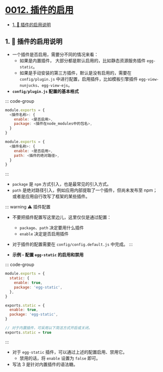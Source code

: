 # [0012. 插件的启用](https://github.com/tnotesjs/TNotes.egg/tree/main/notes/0012.%20%E6%8F%92%E4%BB%B6%E7%9A%84%E5%90%AF%E7%94%A8)

<!-- region:toc -->

- [1. 📒 插件的启用说明](#1--插件的启用说明)

<!-- endregion:toc -->

## 1. 📒 插件的启用说明

- 一个插件是否启用，需要分不同的情况来看：
  - 如果是内置插件， 大部分都是默认启用的，比如静态资源服务插件 `egg-static`。
  - 如果是手动安装的第三方插件，默认是没有启用的，需要在 `config/plugin.js` 中进行配置，启用插件，比如模板引擎插件 `egg-view-nunjucks`、`egg-view-ejs`。
- **`config/plugin.js` 配置的基本格式**

::: code-group

```js [写法 1 - package]
module.exports = {
  <插件名称>: {
    enable: <是否启用>,
    package: <插件在node_modules中的包名>,
  }
}
```

```js [写法 2 - path]
module.exports = {
  <插件名称>: {
    enable: <是否启用>,
    path: <插件的绝对路径>,
  }
}
```

:::

- `package` 是 `npm` 方式引入，也是最常见的引入方式。
- `path` 是绝对路径引入，例如应用内部提取了一个插件，但尚未发布至 npm；或者是应用自行改写了框架的某些插件。

::: warning ⚠️ 插件配置
- 不要把插件配置写这里边儿，这里仅仅是通过配置：
  - `package`、`path` 决定要用什么插件
  - `enable` 决定是否启用插件
- 对于插件的配置需要在 `config/config.default.js` 中完成。
:::

- **示例 - 配置 `egg-static` 的启用和禁用**

::: code-group

```js [写法 1]
module.exports = {
  static: {
    enable: true,
    package: 'egg-static',
  },
}
```

```js [写法 2]
exports.static = {
  enable: true,
  package: 'egg-static',
}
```

```js [写法 3]
// 对于内置插件，可采用以下简洁方式开启或关闭。
exports.static = true
```

:::

- 对于 `egg-static` 插件，可以通过上述的配置启用、禁用它。
  - 禁用的话，将 `enable` 设置为 `false` 即可。
- 写法 3 是针对内置插件的语法糖。
